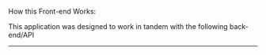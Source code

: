 How this Front-end Works:

This application was designed to work in tandem with the following back-end/API

***